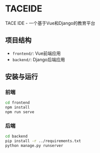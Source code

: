 # TACEIDE

TACE IDE - 一个基于Vue和Django的教育平台

## 项目结构

- `frontend/`: Vue前端应用
- `backend/`: Django后端应用

## 安装与运行

### 前端

```bash
cd frontend
npm install
npm run serve
```

### 后端

```bash
cd backend
pip install -r ../requirements.txt
python manage.py runserver
```
